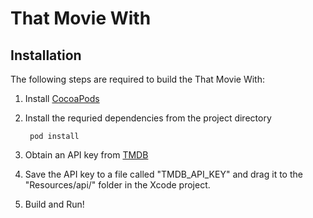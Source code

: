 That Movie With
===============

Installation
------------

The following steps are required to build the That Movie With:

1. Install [CocoaPods](http://cocoapods.org)

2. Install the requried dependencies from the project directory

		pod install

3. Obtain an API key from [TMDB](http://www.themoviedb.org/documentation/api)

4. Save the API key to a file called "TMDB_API_KEY" and drag it to the "Resources/api/" folder in the Xcode project.

5. Build and Run!

